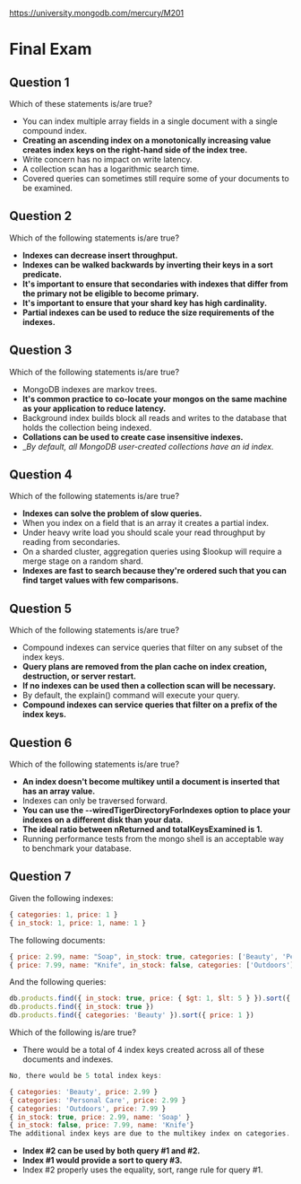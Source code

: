 https://university.mongodb.com/mercury/M201

# Final Exam

## Question 1

Which of these statements is/are true?

* You can index multiple array fields in a single document with a single compound index.
* __Creating an ascending index on a monotonically increasing value creates index keys on the right-hand side of the index tree.__
* Write concern has no impact on write latency.
* A collection scan has a logarithmic search time.
* Covered queries can sometimes still require some of your documents to be examined.

## Question 2

Which of the following statements is/are true?

* __Indexes can decrease insert throughput.__
* __Indexes can be walked backwards by inverting their keys in a sort predicate.__
* __It's important to ensure that secondaries with indexes that differ from the primary not be eligible to become primary.__
* __It's important to ensure that your shard key has high cardinality.__
* __Partial indexes can be used to reduce the size requirements of the indexes.__

## Question 3

Which of the following statements is/are true?

* MongoDB indexes are markov trees.
* __It's common practice to co-locate your mongos on the same machine as your application to reduce latency.__
* Background index builds block all reads and writes to the database that holds the collection being indexed.
* __Collations can be used to create case insensitive indexes.__
* __By default, all MongoDB user-created collections have an _id index.__

## Question 4

Which of the following statements is/are true?

* __Indexes can solve the problem of slow queries.__
* When you index on a field that is an array it creates a partial index.
* Under heavy write load you should scale your read throughput by reading from secondaries.
* On a sharded cluster, aggregation queries using $lookup will require a merge stage on a random shard.
* __Indexes are fast to search because they're ordered such that you can find target values with few comparisons.__

## Question 5

Which of the following statements is/are true?

* Compound indexes can service queries that filter on any subset of the index keys.
* __Query plans are removed from the plan cache on index creation, destruction, or server restart.__
* __If no indexes can be used then a collection scan will be necessary.__
* By default, the explain() command will execute your query.
* __Compound indexes can service queries that filter on a prefix of the index keys.__

## Question 6

Which of the following statements is/are true?

* __An index doesn't become multikey until a document is inserted that has an array value.__
* Indexes can only be traversed forward.
* __You can use the --wiredTigerDirectoryForIndexes option to place your indexes on a different disk than your data.__
* __The ideal ratio between nReturned and totalKeysExamined is 1.__
* Running performance tests from the mongo shell is an acceptable way to benchmark your database.

## Question 7

Given the following indexes:

```js
{ categories: 1, price: 1 }
{ in_stock: 1, price: 1, name: 1 }
```

The following documents:

```js
{ price: 2.99, name: "Soap", in_stock: true, categories: ['Beauty', 'Personal Care'] }
{ price: 7.99, name: "Knife", in_stock: false, categories: ['Outdoors'] }
```

And the following queries:

```js
db.products.find({ in_stock: true, price: { $gt: 1, $lt: 5 } }).sort({ name: 1 })
db.products.find({ in_stock: true })
db.products.find({ categories: 'Beauty' }).sort({ price: 1 })
```

Which of the following is/are true?

* There would be a total of 4 index keys created across all of these documents and indexes.

```js
No, there would be 5 total index keys:

{ categories: 'Beauty', price: 2.99 }
{ categories: 'Personal Care', price: 2.99 }
{ categories: 'Outdoors', price: 7.99 }
{ in_stock: true, price: 2.99, name: 'Soap' }
{ in_stock: false, price: 7.99, name: 'Knife'}
The additional index keys are due to the multikey index on categories.
```

* __Index #2 can be used by both query #1 and #2.__
* __Index #1 would provide a sort to query #3.__
* Index #2 properly uses the equality, sort, range rule for query #1.